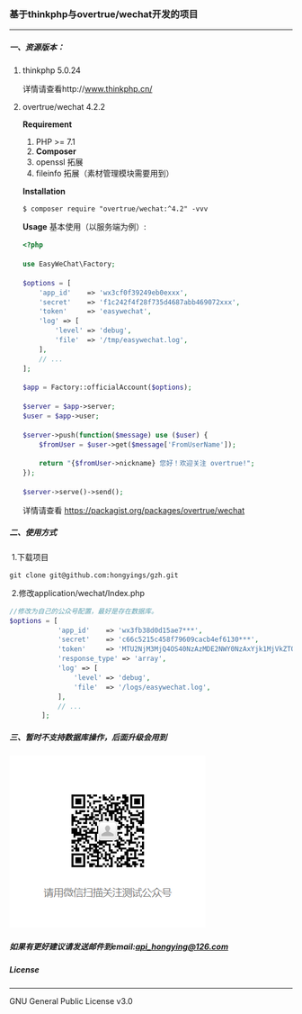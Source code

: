 ### 基于thinkphp与overtrue/wechat开发的项目

------

##### 一、资源版本：

1. thinkphp 5.0.24  

   详情请查看http://www.thinkphp.cn/

2. overtrue/wechat 4.2.2 

   **Requirement**

   1. PHP >= 7.1
   2. **Composer**
   3. openssl 拓展
   4. fileinfo 拓展（素材管理模块需要用到）

   **Installation**

   ```
   $ composer require "overtrue/wechat:^4.2" -vvv
   ```

   **Usage**
   基本使用（以服务端为例）:

   ```php
   <?php
   
   use EasyWeChat\Factory;
   
   $options = [
       'app_id'    => 'wx3cf0f39249eb0exxx',
       'secret'    => 'f1c242f4f28f735d4687abb469072xxx',
       'token'     => 'easywechat',
       'log' => [
           'level' => 'debug',
           'file'  => '/tmp/easywechat.log',
       ],
       // ...
   ];
   
   $app = Factory::officialAccount($options);
   
   $server = $app->server;
   $user = $app->user;
   
   $server->push(function($message) use ($user) {
       $fromUser = $user->get($message['FromUserName']);
   
       return "{$fromUser->nickname} 您好！欢迎关注 overtrue!";
   });
   
   $server->serve()->send();
   ```

   详情请查看 https://packagist.org/packages/overtrue/wechat

##### 二、使用方式

​	1.下载项目

```git
git clone git@github.com:hongyings/gzh.git
```

​	2.修改application/wechat/Index.php

```php
//修改为自己的公众号配置，最好是存在数据库。
$options = [
            'app_id'    => 'wx3fb38d0d15ae7***',    
            'secret'    => 'c66c5215c458f79609cacb4ef6130***',
            'token'     => 'MTU2NjM3MjQ4OS40NzAzMDE2NWY0NzAxYjk1MjVkZTQzZTk0MjBjZWFmMWM5N***',
            'response_type' => 'array',
            'log' => [
                'level' => 'debug',
                'file'  => '/logs/easywechat.log',
            ],
            // ...
        ];
```

##### 三、暂时不支持数据库操作，后面升级会用到

![测试号二维码](.github/images/erweima.png)


##### 如果有更好建议请发送邮件到email:api_hongying@126.com

##### License

------

GNU General Public License v3.0
